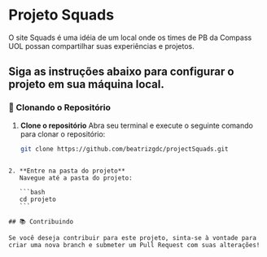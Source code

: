 # Projeto Squads

O site Squads é uma idéia de um local onde os times de PB da Compass UOL possan compartilhar suas experiências e projetos.

## Siga as instruções abaixo para configurar o projeto em sua máquina local.

### 🔄 Clonando o Repositório

1. **Clone o repositório**
   Abra seu terminal e execute o seguinte comando para clonar o repositório:

   ```bash
   git clone https://github.com/beatrizgdc/projectSquads.git
   ```

````

2. **Entre na pasta do projeto**
   Navegue até a pasta do projeto:

   ```bash
   cd projeto
   ```

## 📚 Contribuindo

Se você deseja contribuir para este projeto, sinta-se à vontade para criar uma nova branch e submeter um Pull Request com suas alterações!
````
